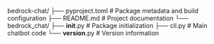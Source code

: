 bedrock-chat/
├── pyproject.toml          # Package metadata and build configuration
├── README.md               # Project documentation
└── bedrock_chat/
    ├── __init__.py         # Package initialization
    ├── cli.py              # Main chatbot code
    └── __version__.py      # Version information
